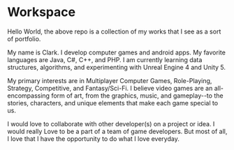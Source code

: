 # Workspace
Hello World, the above repo is a collection of my works that I see as a sort of portfolio.

My name is Clark.  I develop computer games and android apps.  My favorite languages are Java, C#, C++, and PHP.  I am currently learning data structures, algorithms, and experimenting with Unreal Engine 4 and Unity 5.

My primary interests are in Multiplayer Computer Games, Role-Playing, Strategy, Competitive, and Fantasy/Sci-Fi.  I believe video games are an all-encompassing form of art, from the graphics, music, and gameplay--to the stories, characters, and unique elements that make each game special to us.

I would love to collaborate with other developer(s) on a project or idea.
I would really Love to be a part of a team of game developers.
But most of all, I love that I have the opportunity to do what I love everyday.
